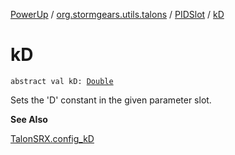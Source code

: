 [PowerUp](../../index.md) / [org.stormgears.utils.talons](../index.md) / [PIDSlot](index.md) / [kD](./k-d.md)

# kD

`abstract val kD: `[`Double`](https://kotlinlang.org/api/latest/jvm/stdlib/kotlin/-double/index.html)

Sets the 'D' constant in the given parameter slot.

**See Also**

[TalonSRX.config_kD](#)

